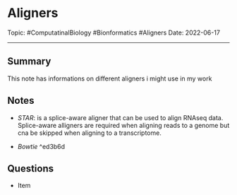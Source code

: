 
# Aligners
Topic: #ComputatinalBiology #Bionformatics #Aligners
Date: 2022-06-17


---

## Summary
This note has informations on different aligners i might use in my work

## Notes
* *STAR*: is a splice-aware aligner that can be used to align RNAseq data. Splice-aware alligners are required when aligning reads to a genome but cna be skipped when aligning to a transcriptome.
-  *Bowtie* ^ed3b6d

## Questions
- Item



